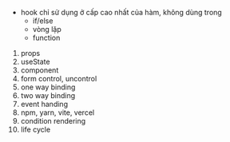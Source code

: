- hook chỉ sử dụng ở cấp cao nhất của hàm, không dùng trong
  - if/else
  - vòng lặp
  - function

1. props
2. useState
3. component
4. form control, uncontrol
5. one way binding
6. two way binding
7. event handing
8. npm, yarn, vite, vercel
9. condition rendering
10. life cycle
